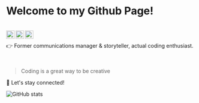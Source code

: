 # Welcome to my Github Page! 
<br>
<a href="https://github.com/tatjanafichtner">
  <img align="left" alt="Tatjana's Github" width="22px" src="https://cdn.jsdelivr.net/npm/simple-icons@v3/icons/github.svg" />
  </a>
  
<a href="https://www.linkedin.com/in/https://www.linkedin.com/in/tatjanafichtner/">
  <img align="left" alt="Tatjana's Linkdein" width="22px" src="https://cdn.jsdelivr.net/npm/simple-icons@v3/icons/linkedin.svg" />
  </a>
  
<a href="https://twitter.com/tatjanafichtner">
  <img align="left" alt="Tatjana's Twitter" width="22px" src="https://cdn.jsdelivr.net/npm/simple-icons@v3/icons/twitter.svg" />
</a>

<br>

:point_right: Former communications manager & storyteller, actual coding enthusiast.

<br> 

> Coding is a great way to be creative 

:rocket: Let's stay connected!

![GitHub stats](https://github-readme-stats.vercel.app/api?username=tatjanafichtner&show_icons=true)
